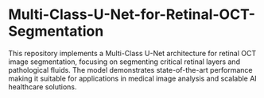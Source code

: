 # Multi-Class-U-Net-for-Retinal-OCT-Segmentation
This repository implements a Multi-Class U-Net architecture for retinal OCT image segmentation, focusing on segmenting critical retinal layers and pathological fluids. The model demonstrates state-of-the-art performance making it suitable for applications in medical image analysis and scalable AI healthcare solutions.
